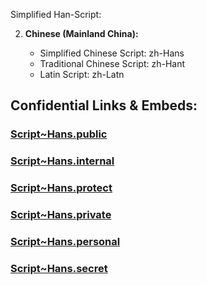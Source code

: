Simplified Han-Script: 


2. **Chinese (Mainland China):**
    
    - Simplified Chinese Script: zh-Hans
    - Traditional Chinese Script: zh-Hant
    - Latin Script: zh-Latn 


## Confidential Links & Embeds: 

### [Script~Hans.public](/_public\Language\Scripts/Script~Hans.public.md) 

### [Script~Hans.internal](/_internal\Language\Scripts/Script~Hans.internal.md) 

### [Script~Hans.protect](/_protect\Language\Scripts/Script~Hans.protect.md) 

### [Script~Hans.private](/_private\Language\Scripts/Script~Hans.private.md) 

### [Script~Hans.personal](/_personal\Language\Scripts/Script~Hans.personal.md) 

### [Script~Hans.secret](/_secret\Language\Scripts/Script~Hans.secret.md)

